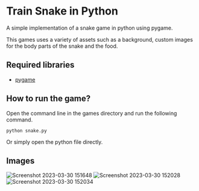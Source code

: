 # Train Snake in Python

A simple implementation of a snake game in python using pygame.

This games uses a variety of assets such as a background, custom images for the body parts of the snake and the food.


## Required libraries

- <a href="https://www.pygame.org/news">pygame</a>


## How to run the game?

Open the command line in the games directory and run the following command.

```
python snake.py
```

Or simply open the python file directly.

## Images
![Screenshot 2023-03-30 151648](https://user-images.githubusercontent.com/88672259/228966480-78de5f8b-93de-4bf1-a9ff-bf8d29a6695d.jpg)
![Screenshot 2023-03-30 152028](https://user-images.githubusercontent.com/88672259/228967448-cc0bd25e-14ab-43ee-9d73-829237c185e1.jpg)
![Screenshot 2023-03-30 152034](https://user-images.githubusercontent.com/88672259/228967478-fd9c60c1-df35-449e-8db4-ce673625cd15.jpg)
